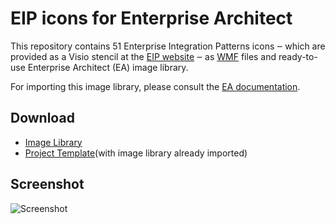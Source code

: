 EIP icons for Enterprise Architect
==================================

This repository contains 51 Enterprise Integration Patterns icons ‒ which are provided as a Visio stencil at the 
[EIP website](http://www.eaipatterns.com/downloads.html) ‒ as [WMF](http://en.wikipedia.org/wiki/Windows_Metafile) files 
and ready-to-use Enterprise Architect (EA) image library.

For importing this image library, please consult the 
[EA documentation](http://www.sparxsystems.com/resources/image_library.html).

Download
--------

* [Image Library](https://raw.github.com/hwestphal/eip-ea-icons/master/EIP_Image_Library.xml)
* [Project Template](https://raw.github.com/hwestphal/eip-ea-icons/master/EIP_Project.eap)(with image library already imported)

Screenshot
----------

![Screenshot](https://raw.github.com/hwestphal/eip-ea-icons/master/Screenshot.png)
